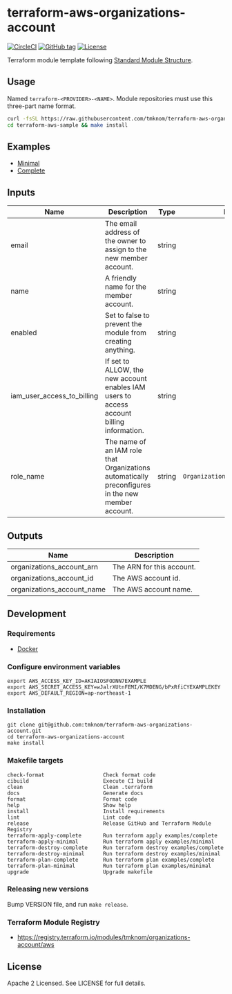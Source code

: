 # terraform-aws-organizations-account

[![CircleCI](https://circleci.com/gh/tmknom/terraform-aws-organizations-account.svg?style=svg)](https://circleci.com/gh/tmknom/terraform-aws-organizations-account)
[![GitHub tag](https://img.shields.io/github/tag/tmknom/terraform-aws-organizations-account.svg)](https://registry.terraform.io/modules/tmknom/organizations-account/aws)
[![License](https://img.shields.io/github/license/tmknom/terraform-aws-organizations-account.svg)](https://opensource.org/licenses/Apache-2.0)

Terraform module template following [Standard Module Structure](https://www.terraform.io/docs/modules/create.html#standard-module-structure).

## Usage

Named `terraform-<PROVIDER>-<NAME>`. Module repositories must use this three-part name format.

```sh
curl -fsSL https://raw.githubusercontent.com/tmknom/terraform-aws-organizations-account/master/install | sh -s terraform-aws-sample
cd terraform-aws-sample && make install
```

## Examples

- [Minimal](https://github.com/tmknom/terraform-aws-organizations-account/tree/master/examples/minimal)
- [Complete](https://github.com/tmknom/terraform-aws-organizations-account/tree/master/examples/complete)

## Inputs

| Name                       | Description                                                                                       |  Type  |             Default              | Required |
| -------------------------- | ------------------------------------------------------------------------------------------------- | :----: | :------------------------------: | :------: |
| email                      | The email address of the owner to assign to the new member account.                               | string |                -                 |   yes    |
| name                       | A friendly name for the member account.                                                           | string |                -                 |   yes    |
| enabled                    | Set to false to prevent the module from creating anything.                                        | string |              `true`              |    no    |
| iam_user_access_to_billing | If set to ALLOW, the new account enables IAM users to access account billing information.         | string |             `ALLOW`              |    no    |
| role_name                  | The name of an IAM role that Organizations automatically preconfigures in the new member account. | string | `OrganizationAccoLuntAccessRole` |    no    |

## Outputs

| Name                       | Description               |
| -------------------------- | ------------------------- |
| organizations_account_arn  | The ARN for this account. |
| organizations_account_id   | The AWS account id.       |
| organizations_account_name | The AWS account name.     |

## Development

### Requirements

- [Docker](https://www.docker.com/)

### Configure environment variables

```shell
export AWS_ACCESS_KEY_ID=AKIAIOSFODNN7EXAMPLE
export AWS_SECRET_ACCESS_KEY=wJalrXUtnFEMI/K7MDENG/bPxRfiCYEXAMPLEKEY
export AWS_DEFAULT_REGION=ap-northeast-1
```

### Installation

```shell
git clone git@github.com:tmknom/terraform-aws-organizations-account.git
cd terraform-aws-organizations-account
make install
```

### Makefile targets

```text
check-format                   Check format code
cibuild                        Execute CI build
clean                          Clean .terraform
docs                           Generate docs
format                         Format code
help                           Show help
install                        Install requirements
lint                           Lint code
release                        Release GitHub and Terraform Module Registry
terraform-apply-complete       Run terraform apply examples/complete
terraform-apply-minimal        Run terraform apply examples/minimal
terraform-destroy-complete     Run terraform destroy examples/complete
terraform-destroy-minimal      Run terraform destroy examples/minimal
terraform-plan-complete        Run terraform plan examples/complete
terraform-plan-minimal         Run terraform plan examples/minimal
upgrade                        Upgrade makefile
```

### Releasing new versions

Bump VERSION file, and run `make release`.

### Terraform Module Registry

- <https://registry.terraform.io/modules/tmknom/organizations-account/aws>

## License

Apache 2 Licensed. See LICENSE for full details.
